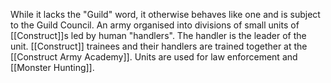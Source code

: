 While it lacks the "Guild" word, it otherwise behaves like one and is subject to the Guild Council.
An army organised into divisions of small units of [[Construct]]s led by human "handlers". The handler is the leader of the unit.
[[Construct]] trainees and their handlers are trained together at the [[Construct Army Academy]].
Units are used for law enforcement and [[Monster Hunting]].